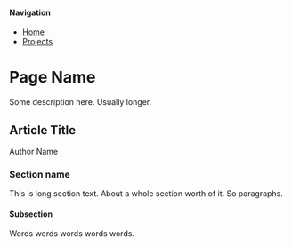 #### Navigation
* [Home](http://ncdulo.github.io/)
* [Projects](http://ncdulo.github.io/projects)

# Page Name
Some description here. Usually longer.

## Article Title
Author Name
### Section name
This is long section text. About a whole section worth of it. So paragraphs.
#### Subsection
Words words words words words.
